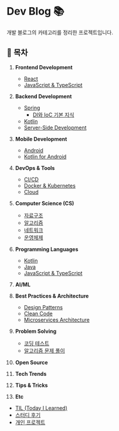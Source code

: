 # Dev Blog 📚  

개발 블로그의 카테고리를 정리한 프로젝트입니다.  

## 📂 **목차**  

1. **Frontend Development**  
   - [React](Frontend/React/)  
   - [JavaScript & TypeScript](Frontend/JavaScript-TypeScript/)  

2. **Backend Development**  
   - [Spring](Backend/Spring/)  
      - [DI와 IoC 기본 지식](Backend/Spring/1_DI-and-IoC-Basics.md)
   - [Kotlin](Backend/Kotlin/)  
   - [Server-Side Development](Backend/Server-Side-Development/)  

3. **Mobile Development**  
   - [Android](Mobile/Android/)  
   - [Kotlin for Android](Mobile/Kotlin-for-Android/)  

4. **DevOps & Tools**  
   - [CI/CD](DevOps-Tools/CI-CD/)  
   - [Docker & Kubernetes](DevOps-Tools/Docker-Kubernetes/)  
   - [Cloud](DevOps-Tools/Cloud/)  

5. **Computer Science (CS)**  
   - [자료구조](CS/Data-Structures/)  
   - [알고리즘](CS/Algorithms/)  
   - [네트워크](CS/Networks/)  
   - [운영체제](CS/Operating-Systems/)  

6. **Programming Languages**  
   - [Kotlin](Programming-Languages/Kotlin/)  
   - [Java](Programming-Languages/Java/)  
   - [JavaScript & TypeScript](Programming-Languages/JavaScript-TypeScript/)  

7. **AI/ML**  

8. **Best Practices & Architecture**  
   - [Design Patterns](Best-Practices-Architecture/Design-Patterns/)  
   - [Clean Code](Best-Practices-Architecture/Clean-Code/)  
   - [Microservices Architecture](Best-Practices-Architecture/Microservices-Architecture/)  

9. **Problem Solving**  
   - [코딩 테스트](Problem-Solving/Coding-Test/)  
   - [알고리즘 문제 풀이](Problem-Solving/Algorithms/)  

10. **Open Source**  

11. **Tech Trends**  

12. **Tips & Tricks**  

13. **Etc**  
   - [TIL (Today I Learned)](Etc/TIL/)  
   - [스터디 후기](Etc/Study-Reviews/)  
   - [개인 프로젝트](Etc/Personal-Projects/)  

